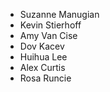 
* Suzanne Manugian
* Kevin Stierhoff
* Amy Van Cise
* Dov Kacev
* Huihua Lee
* Alex Curtis
* Rosa Runcie
